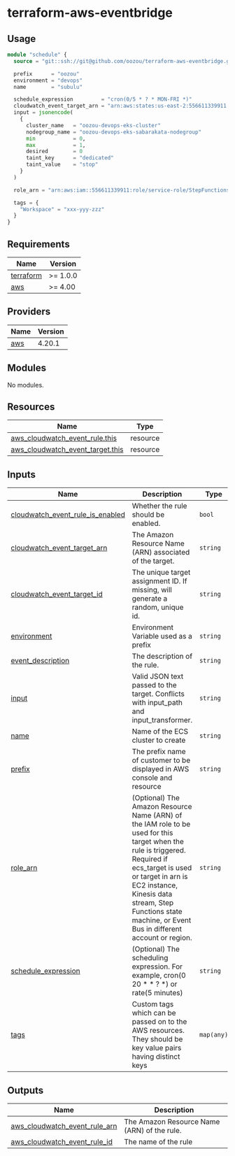 # terraform-aws-eventbridge

## Usage

```terraform
module "schedule" {
  source = "git::ssh://git@github.com/oozou/terraform-aws-eventbridge.git?ref=<version>"

  prefix      = "oozou"
  environment = "devops"
  name        = "subulu"

  schedule_expression         = "cron(0/5 * ? * MON-FRI *)"
  cloudwatch_event_target_arn = "arn:aws:states:us-east-2:556611339911:stateMachine:menual-deo-steps-function"
  input = jsonencode(
    {
      cluster_name   = "oozou-devops-eks-cluster"
      nodegroup_name = "oozou-devops-eks-sabarakata-nodegroup"
      min            = 0,
      max            = 1,
      desired        = 0
      taint_key      = "dedicated"
      taint_value    = "stop"
    }
  )

  role_arn = "arn:aws:iam::556611339911:role/service-role/StepFunctions-menual-deo-steps-function-role-617c576c"

  tags = {
    "Workspace" = "xxx-yyy-zzz"
  }
}
```

<!-- BEGIN_TF_DOCS -->
## Requirements

| Name                                                                      | Version  |
|---------------------------------------------------------------------------|----------|
| <a name="requirement_terraform"></a> [terraform](#requirement\_terraform) | >= 1.0.0 |
| <a name="requirement_aws"></a> [aws](#requirement\_aws)                   | >= 4.00  |

## Providers

| Name                                              | Version |
|---------------------------------------------------|---------|
| <a name="provider_aws"></a> [aws](#provider\_aws) | 4.20.1  |

## Modules

No modules.

## Resources

| Name                                                                                                                                    | Type     |
|-----------------------------------------------------------------------------------------------------------------------------------------|----------|
| [aws_cloudwatch_event_rule.this](https://registry.terraform.io/providers/hashicorp/aws/latest/docs/resources/cloudwatch_event_rule)     | resource |
| [aws_cloudwatch_event_target.this](https://registry.terraform.io/providers/hashicorp/aws/latest/docs/resources/cloudwatch_event_target) | resource |

## Inputs

| Name                                                                                                                                       | Description                                                                                                                                                                                                                                                                        | Type       | Default | Required |
|--------------------------------------------------------------------------------------------------------------------------------------------|------------------------------------------------------------------------------------------------------------------------------------------------------------------------------------------------------------------------------------------------------------------------------------|------------|---------|:--------:|
| <a name="input_cloudwatch_event_rule_is_enabled"></a> [cloudwatch\_event\_rule\_is\_enabled](#input\_cloudwatch\_event\_rule\_is\_enabled) | Whether the rule should be enabled.                                                                                                                                                                                                                                                | `bool`     | `true`  |    no    |
| <a name="input_cloudwatch_event_target_arn"></a> [cloudwatch\_event\_target\_arn](#input\_cloudwatch\_event\_target\_arn)                  | The Amazon Resource Name (ARN) associated of the target.                                                                                                                                                                                                                           | `string`   | n/a     |   yes    |
| <a name="input_cloudwatch_event_target_id"></a> [cloudwatch\_event\_target\_id](#input\_cloudwatch\_event\_target\_id)                     | The unique target assignment ID. If missing, will generate a random, unique id.                                                                                                                                                                                                    | `string`   | `null`  |    no    |
| <a name="input_environment"></a> [environment](#input\_environment)                                                                        | Environment Variable used as a prefix                                                                                                                                                                                                                                              | `string`   | n/a     |   yes    |
| <a name="input_event_description"></a> [event\_description](#input\_event\_description)                                                    | The description of the rule.                                                                                                                                                                                                                                                       | `string`   | `""`    |    no    |
| <a name="input_input"></a> [input](#input\_input)                                                                                          | Valid JSON text passed to the target. Conflicts with input\_path and input\_transformer.                                                                                                                                                                                           | `string`   | `null`  |    no    |
| <a name="input_name"></a> [name](#input\_name)                                                                                             | Name of the ECS cluster to create                                                                                                                                                                                                                                                  | `string`   | n/a     |   yes    |
| <a name="input_prefix"></a> [prefix](#input\_prefix)                                                                                       | The prefix name of customer to be displayed in AWS console and resource                                                                                                                                                                                                            | `string`   | n/a     |   yes    |
| <a name="input_role_arn"></a> [role\_arn](#input\_role\_arn)                                                                               | (Optional) The Amazon Resource Name (ARN) of the IAM role to be used for this target when the rule is triggered. Required if ecs\_target is used or target in arn is EC2 instance, Kinesis data stream, Step Functions state machine, or Event Bus in different account or region. | `string`   | `""`    |    no    |
| <a name="input_schedule_expression"></a> [schedule\_expression](#input\_schedule\_expression)                                              | (Optional) The scheduling expression. For example, cron(0 20 * * ? *) or rate(5 minutes)                                                                                                                                                                                           | `string`   | `null`  |    no    |
| <a name="input_tags"></a> [tags](#input\_tags)                                                                                             | Custom tags which can be passed on to the AWS resources. They should be key value pairs having distinct keys                                                                                                                                                                       | `map(any)` | `{}`    |    no    |

## Outputs

| Name                                                                                                                                | Description                                 |
|-------------------------------------------------------------------------------------------------------------------------------------|---------------------------------------------|
| <a name="output_aws_cloudwatch_event_rule_arn"></a> [aws\_cloudwatch\_event\_rule\_arn](#output\_aws\_cloudwatch\_event\_rule\_arn) | The Amazon Resource Name (ARN) of the rule. |
| <a name="output_aws_cloudwatch_event_rule_id"></a> [aws\_cloudwatch\_event\_rule\_id](#output\_aws\_cloudwatch\_event\_rule\_id)    | The name of the rule                        |
<!-- END_TF_DOCS -->
